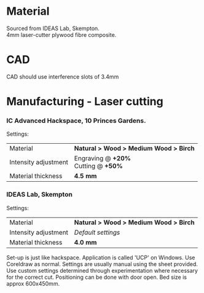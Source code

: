# Material

Sourced from IDEAS Lab, Skempton.  
4mm laser-cutter plywood fibre composite.  

# CAD

CAD should use interference slots of 3.4mm  

# Manufacturing - Laser cutting

### IC Advanced Hackspace, 10 Princes Gardens.  
Settings:  
<table>
  <tr>
    <td>Material</td>
    <td><b>Natural > Wood > Medium Wood > Birch</b></td>
  </tr>
  <tr>
    <td>Intensity adjustment</td>
    <td>Engraving @ <b>+20%</b> <br>Cutting @ <b>+50%</b></td>
  </tr>
  <tr>
    <td>Material thickness</td>
    <td><b>4.5 mm</b></td>
  </tr>
</table>

### IDEAS Lab, Skempton
Settings:  
<table>
  <tr>
    <td>Material</td>
    <td><b>Natural > Wood > Medium Wood > Birch</b></td>
  </tr>
  <tr>
    <td>Intensity adjustment</td>
    <td><i>Default settings</i></td>
  </tr>
  <tr>
    <td>Material thickness</td>
    <td><b>4.0 mm</b></td>
  </tr>
</table>

Set-up is just like hackspace. 
Application is called 'UCP' on Windows. 
Use Coreldraw as normal. 
Settings are usually manual using the sheet provided. 
Use custom settings determined through experimentation where necessary for the correct cut. 
Positioning can be done with door open.
Bed size is approx 600x450mm.
